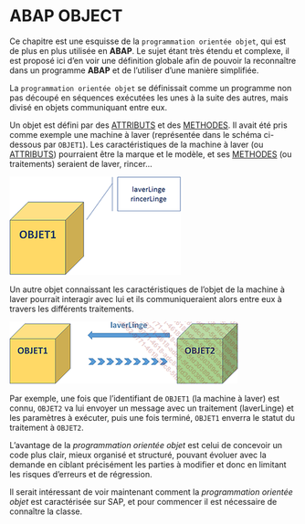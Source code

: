 # **ABAP OBJECT**

Ce chapitre est une esquisse de la `programmation orientée objet`, qui est de plus en plus utilisée en **ABAP**. Le sujet étant très étendu et complexe, il est proposé ici d’en voir une définition globale afin de pouvoir la reconnaître dans un programme **ABAP** et de l’utiliser d’une manière simplifiée.

La `programmation orientée objet` se définissait comme un programme non pas découpé en séquences exécutées les unes à la suite des autres, mais divisé en objets communiquant entre eux.

Un objet est défini par des [ATTRIBUTS](../02_Caractéristiques/05_Attributs.md) et des [METHODES](../03_Méthodes/01_Méthodes.md). Il avait été pris comme exemple une machine à laver (représentée dans le schéma ci-dessous par `OBJET1`). Les caractéristiques de la machine à laver (ou [ATTRIBUTS](../02_Caractéristiques/05_Attributs.md)) pourraient être la marque et le modèle, et ses [METHODES](../03_Méthodes/01_Méthodes.md) (ou traitements) seraient de laver, rincer...

![](../../ressources/14_01_01_01.png)

Un autre objet connaissant les caractéristiques de l’objet de la machine à laver pourrait interagir avec lui et ils communiqueraient alors entre eux à travers les différents traitements.

![](../../ressources/14_01_01_02.png)

Par exemple, une fois que l’identifiant de `OBJET1` (la machine à laver) est connu, `OBJET2` va lui envoyer un message avec un traitement (laverLinge) et les paramètres à exécuter, puis une fois terminé, `OBJET1` enverra le statut du traitement à `OBJET2`.

L’avantage de la _programmation orientée objet_ est celui de concevoir un code plus clair, mieux organisé et structuré, pouvant évoluer avec la demande en ciblant précisément les parties à modifier et donc en limitant les risques d’erreurs et de régression.

Il serait intéressant de voir maintenant comment la _programmation orientée objet_ est caractérisée sur SAP, et pour commencer il est nécessaire de connaître la classe.
